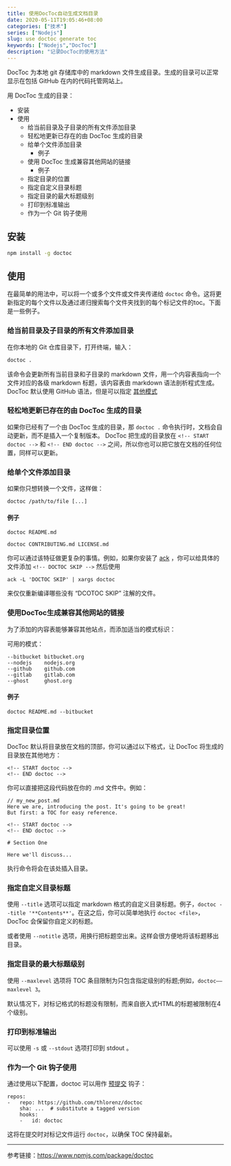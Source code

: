 ```yaml
---
title: 使用DocToc自动生成文档目录
date: 2020-05-11T19:05:46+08:00
categories: ["技术"]
series: ["Nodejs"]
slug: use doctoc generate toc
keywords: ["Nodejs","DocToc"]
description: "记录DocToc的使用方法"
---
```


DocToc 为本地 git 存储库中的 markdown 文件生成目录。生成的目录可以正常显示在包括 GitHub 在内的代码托管网站上。

用 DocToc 生成的目录：

- 安装
- 使用
	- 给当前目录及子目录的所有文件添加目录
	- 轻松地更新已存在的由 DocToc 生成的目录
	- 给单个文件添加目录
		- 例子
	- 使用 DocToc 生成兼容其他网站的链接
		- 例子
	- 指定目录的位置
	- 指定自定义目录标题
	- 指定目录的最大标题级别
	- 打印到标准输出
	- 作为一个 Git 钩子使用

## 安装

```bash
npm install -g doctoc
```

## 使用

在最简单的用法中，可以将一个或多个文件或文件夹传递给 `doctoc` 命令。这将更新指定的每个文件以及通过递归搜索每个文件夹找到的每个标记文件的toc。下面是一些例子。

### 给当前目录及子目录的所有文件添加目录

在你本地的 Git 仓库目录下，打开终端，输入：

```bash
doctoc .
```

该命令会更新所有当前目录和子目录的 markdown 文件，用一个内容表指向一个文件对应的各级 markdown 标题，该内容表由 markdown 语法剖析程式生成。 DocToc 默认使用 GitHub 语法，但是可以指定 [其他模式](#使用doctoc生成兼容其他网站的链接)

### 轻松地更新已存在的由 DocToc 生成的目录

如果你已经有了一个由 DocToc 生成的目录，那 `doctoc .` 命令执行时，文档会自动更新，而不是插入一个复制版本。 DocToc 把生成的目录放在 `<!-- START doctoc -->` 和 `<!-- END doctoc -->` 之间，所以你也可以把它放在文档的任何位置，同样可以更新。

### 给单个文件添加目录

如果你只想转换一个文件，这样做：

```
doctoc /path/to/file [...]
```

#### 例子

```
doctoc README.md

doctoc CONTRIBUTING.md LICENSE.md
```

你可以通过该特征做更复杂的事情。例如，如果你安装了 [ack](http://beyondgrep.com/) ，你可以给具体的文件添加 `<!-- DOCTOC SKIP -->` 然后使用

```
ack -L 'DOCTOC SKIP' | xargs doctoc
```

来仅仅重新编译哪些没有 “DCOTOC SKIP” 注解的文件。

### 使用DocToc生成兼容其他网站的链接

为了添加的内容表能够兼容其他站点，而添加适当的模式标识：

可用的模式：

```
--bitbucket bitbucket.org
--nodejs    nodejs.org
--github    github.com
--gitlab    gitlab.com
--ghost     ghost.org
```

#### 例子

```
doctoc README.md --bitbucket
```

### 指定目录位置

DocToc 默认将目录放在文档的顶部，你可以通过以下格式，让 DocToc 将生成的目录放在其他地方：

```
<!-- START doctoc -->
<!-- END doctoc -->
```

你可以直接把这段代码放在你的 .md 文件中。例如：

```
// my_new_post.md
Here we are, introducing the post. It's going to be great!
But first: a TOC for easy reference.

<!-- START doctoc -->
<!-- END doctoc -->

# Section One

Here we'll discuss...
```

执行命令将会在该处插入目录。

### 指定自定义目录标题

使用 `--title` 选项可以指定 markdown 格式的自定义目录标题。例子，`doctoc --title '**Contents**'`。在这之后，你可以简单地执行 `doctoc <file>`，DocToc 会保留你自定义的标题。

或者使用 `--notitle` 选项，用换行把标题空出来。这样会很方便地将该标题移出目录。

### 指定目录的最大标题级别

使用 `--maxlevel` 选项将 TOC 条目限制为只包含指定级别的标题;例如，`doctoc——maxlevel 3`。

默认情况下，对标记格式的标题没有限制，而来自嵌入式HTML的标题被限制在4个级别。

### 打印到标准输出

可以使用 `-s` 或 `--stdout` 选项打印到 stdout 。

### 作为一个 Git 钩子使用

通过使用以下配置，doctoc 可以用作 [预提交](http://pre-commit.com/) 钩子：

```
repos:
-   repo: https://github.com/thlorenz/doctoc
    sha: ...  # substitute a tagged version 
    hooks:
    -   id: doctoc
```

这将在提交时对标记文件运行 `doctoc`，以确保 TOC 保持最新。

---

参考链接：https://www.npmjs.com/package/doctoc